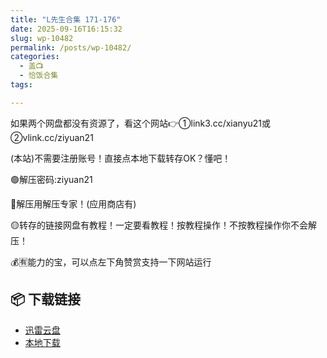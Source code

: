 ```yaml
---
title: "L先生合集 171-176"
date: 2025-09-16T16:15:32
slug: wp-10482
permalink: /posts/wp-10482/
categories:
  - 盖📺
  - 恰饭合集
tags:

---
```


如果两个网盘都没有资源了，看这个网站👉①link3.cc/xianyu21或②vlink.cc/ziyuan21

(本站)不需要注册账号！直接点本地下载转存OK？懂吧！

🟢解压密码:ziyuan21

🔵解压用解压专家！(应用商店有)

🟡转存的链接网盘有教程！一定要看教程！按教程操作！不按教程操作你不会解压！

💰🈶能力的宝，可以点左下角赞赏支持一下网站运行

## 📦 下载链接
- [迅雷云盘](https://blziyuan21.com/pay-download/10482?key=9e3938dc4a&down_id=0)
- [本地下载](https://blziyuan21.com/pay-download/10482?key=9e3938dc4a&down_id=1)

